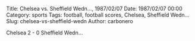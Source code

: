 Title: Chelsea vs. Sheffield Wedn…, 1987/02/07
Date: 1987/02/07 00:00
Category: sports
Tags: football, football scores, Chelsea, Sheffield Wedn…
Slug: chelsea-vs-sheffield-wedn
Author: carbonero


Chelsea 2 - 0 Sheffield Wedn…
